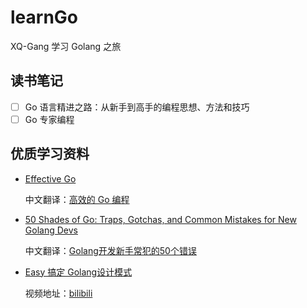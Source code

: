 # learnGo
XQ-Gang 学习 Golang 之旅

## 读书笔记

- [ ] Go 语言精进之路：从新手到高手的编程思想、方法和技巧
- [ ] Go 专家编程

## 优质学习资料

- [Effective Go](https://go.dev/doc/effective_go)

  中文翻译：[高效的 Go 编程](https://learnku.com/docs/effective-go/2020)

- [50 Shades of Go: Traps, Gotchas, and Common Mistakes for New Golang Devs](http://devs.cloudimmunity.com/gotchas-and-common-mistakes-in-go-golang/index.html)

  中文翻译：[Golang开发新手常犯的50个错误](https://blog.csdn.net/gezhonglei2007/article/details/52237582)

- [Easy 搞定 Golang设计模式](https://www.yuque.com/aceld/lfhu8y)

  视频地址：[bilibili](https://www.bilibili.com/video/BV1Eg411m7rV/?spm_id_from=333.788&vd_source=ce2c49eab66cd6cbb4ae83c83d759289)